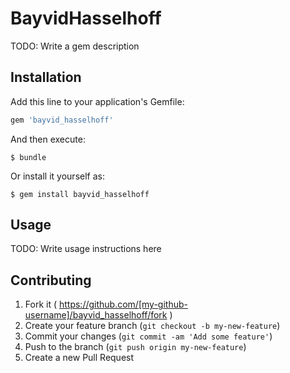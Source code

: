 # BayvidHasselhoff

TODO: Write a gem description

## Installation

Add this line to your application's Gemfile:

```ruby
gem 'bayvid_hasselhoff'
```

And then execute:

    $ bundle

Or install it yourself as:

    $ gem install bayvid_hasselhoff

## Usage

TODO: Write usage instructions here

## Contributing

1. Fork it ( https://github.com/[my-github-username]/bayvid_hasselhoff/fork )
2. Create your feature branch (`git checkout -b my-new-feature`)
3. Commit your changes (`git commit -am 'Add some feature'`)
4. Push to the branch (`git push origin my-new-feature`)
5. Create a new Pull Request
